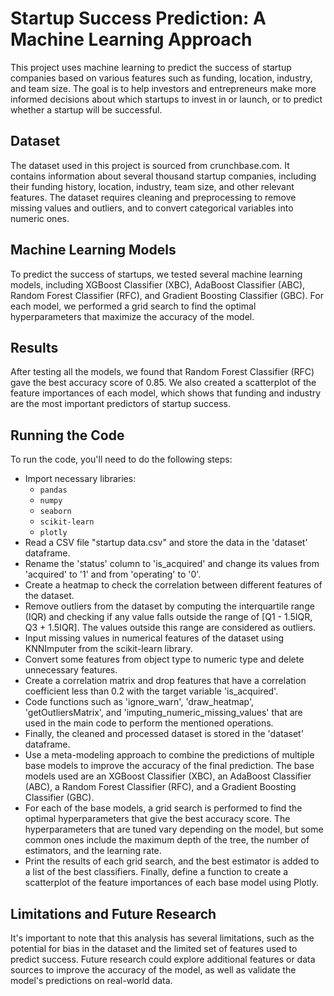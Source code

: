 # Startup Success Prediction: A Machine Learning Approach

This project uses machine learning to predict the success of startup companies based on various features such as funding, location, industry, and team size. The goal is to help investors and entrepreneurs make more informed decisions about which startups to invest in or launch, or to predict whether a startup will be successful.

## Dataset

The dataset used in this project is sourced from crunchbase.com. It contains information about several thousand startup companies, including their funding history, location, industry, team size, and other relevant features. The dataset requires cleaning and preprocessing to remove missing values and outliers, and to convert categorical variables into numeric ones.

## Machine Learning Models

To predict the success of startups, we tested several machine learning models, including XGBoost Classifier (XBC), AdaBoost Classifier (ABC), Random Forest Classifier (RFC), and Gradient Boosting Classifier (GBC). For each model, we performed a grid search to find the optimal hyperparameters that maximize the accuracy of the model.

## Results

After testing all the models, we found that Random Forest Classifier (RFC) gave the best accuracy score of 0.85. We also created a scatterplot of the feature importances of each model, which shows that funding and industry are the most important predictors of startup success.

## Running the Code

To run the code, you'll need to do the following steps:

-   Import necessary libraries:
    -   `pandas`
    -   `numpy`
    -   `seaborn`
    -   `scikit-learn`
    -   `plotly`
-   Read a CSV file "startup data.csv" and store the data in the 'dataset' dataframe.
-   Rename the 'status' column to 'is_acquired' and change its values from 'acquired' to '1' and from 'operating' to '0'.
-   Create a heatmap to check the correlation between different features of the dataset.
-   Remove outliers from the dataset by computing the interquartile range (IQR) and checking if any value falls outside the range of [Q1 - 1.5IQR, Q3 + 1.5IQR]. The values outside this range are considered as outliers.
-   Input missing values in numerical features of the dataset using KNNImputer from the scikit-learn library.
-   Convert some features from object type to numeric type and delete unnecessary features.
-   Create a correlation matrix and drop features that have a correlation coefficient less than 0.2 with the target variable 'is_acquired'.
-   Code functions such as 'ignore_warn', 'draw_heatmap', 'getOutliersMatrix', and 'imputing_numeric_missing_values' that are used in the main code to perform the mentioned operations.
-   Finally, the cleaned and processed dataset is stored in the 'dataset' dataframe.
-   Use a meta-modeling approach to combine the predictions of multiple base models to improve the accuracy of the final prediction. The base models used are an XGBoost Classifier (XBC), an AdaBoost Classifier (ABC), a Random Forest Classifier (RFC), and a Gradient Boosting Classifier (GBC).
-   For each of the base models, a grid search is performed to find the optimal hyperparameters that give the best accuracy score. The hyperparameters that are tuned vary depending on the model, but some common ones include the maximum depth of the tree, the number of estimators, and the learning rate.
-   Print the results of each grid search, and the best estimator is added to a list of the best classifiers. Finally, define a function to create a scatterplot of the feature importances of each base model using Plotly.

## Limitations and Future Research

It's important to note that this analysis has several limitations, such as the potential for bias in the dataset and the limited set of features used to predict success. Future research could explore additional features or data sources to improve the accuracy of the model, as well as validate the model's predictions on real-world data.
